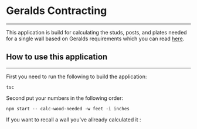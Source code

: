 # Geralds Contracting
---

This application is build for calculating the studs, posts, and plates needed for a single wall based on Geralds requirements which you can read [here](https://github.com/Focus-College/developing-software-intro-assignment-3/blob/master/assignment/user-stories.md#geralds-contracting-application-assignment-3).

## How to use this application
---
 First you need to run the following to build the application:

 ```
 tsc
 ```

 Second put your numbers in the following order:

 ```
npm start -- calc-wood-needed -w feet -i inches
```
 
If you want to recall a wall you've allready calculated it :

```
```